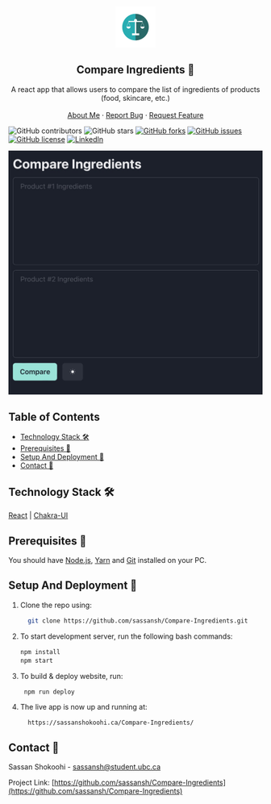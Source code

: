 <!-- PROJECT LOGO -->
<br />
<p align="center">
 <a href="https://github.com/sassansh/Compare-Ingredients">
    <img src="/images/logo.png" alt="Logo" width="80" height="80">
  </a>
  <h2 align="center">Compare Ingredients 📝</h2>

  <p align="center">
    A react app that allows users to compare the list of ingredients of products (food, skincare, etc.)
    <br />
    <br />
    <a href="https://sassanshokoohi.ca">About Me</a>
    ·
    <a href="https://github.com/sassansh/Compare-Ingredients/issues">Report Bug</a>
    ·
    <a href="https://github.com/sassansh/Compare-Ingredients/issues">Request Feature</a>
  </p>
</p>

![GitHub contributors](https://img.shields.io/github/contributors/sassansh/Compare-Ingredients?color=ffcc66&style=for-the-badge)
![GitHub stars](https://img.shields.io/github/stars/sassansh/Compare-Ingredients?color=ffcc66&style=for-the-badge)
[![GitHub forks](https://img.shields.io/github/forks/sassansh/Compare-Ingredients?style=for-the-badge)](https://github.com/sassansh/Compare-Ingredients/network)
[![GitHub issues](https://img.shields.io/github/issues/sassansh/Compare-Ingredients?color=ffcc66&style=for-the-badge)](https://github.com/sassansh/Compare-Ingredients/issues)
[![GitHub license](https://img.shields.io/github/license/sassansh/Compare-Ingredients?style=for-the-badge)](https://github.com/sassansh/Compare-Ingredients/blob/master/LICENSE)
[![LinkedIn][linkedin-shield]][linkedin-url]

[![Site preview](/images/screenshot.jpg)](https://sassanshokoohi.ca/Compare-Ingredients/)

## Table of Contents

- [Technology Stack 🛠️](#technology-stack-)
- [Prerequisites 🍪](#prerequisites-)
- [Setup And Deployment 🔧](#setup-and-deployment-)
- [Contact 📧](#contact-)

## Technology Stack 🛠️

[React](https://reactjs.org)
| [Chakra-UI](https://chakra-ui.com)

## Prerequisites 🍪

You should have [Node.js](https://nodejs.org/en/), [Yarn](https://classic.yarnpkg.com/en/docs/install/) and [Git](https://git-scm.com/) installed on your PC.

## Setup And Deployment 🔧

1. Clone the repo using:

   ```bash
     git clone https://github.com/sassansh/Compare-Ingredients.git
   ```

2. To start development server, run the following bash commands:

   ```bash
   npm install
   npm start
   ```

3. To build & deploy website, run:

   ```bash
    npm run deploy
   ```

4. The live app is now up and running at:

   ```https
     https://sassanshokoohi.ca/Compare-Ingredients/
   ```

## Contact 📧

Sassan Shokoohi - sassansh@student.ubc.ca

Project Link: [https://github.com/sassansh/Compare-Ingredients](https://github.com/sassansh/Compare-Ingredients)

[linkedin-shield]: https://img.shields.io/badge/-LinkedIn-black.svg?style=for-the-badge&logo=linkedin&colorB=555
[linkedin-url]: https://www.linkedin.com/in/sassanshokoohi/
